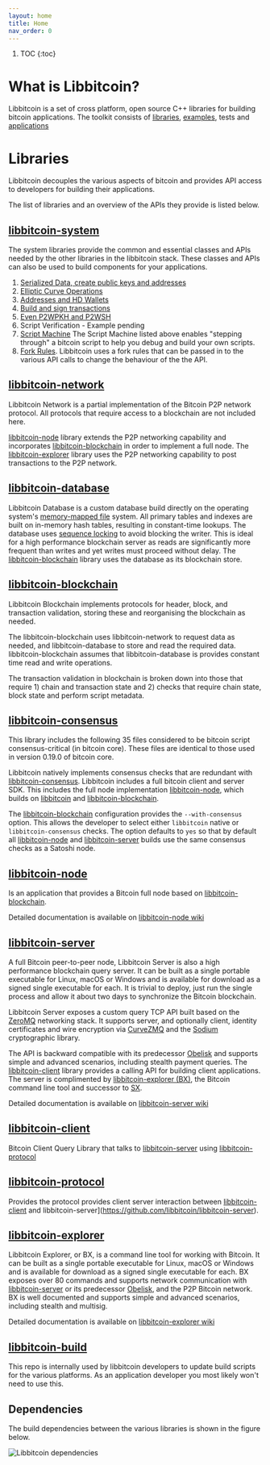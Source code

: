 ```yaml
---
layout: home
title: Home
nav_order: 0
---
```


1. TOC
{:toc}

# What is Libbitcoin?

Libbitcoin is a set of cross platform, open source C++ libraries for
building bitcoin applications. The toolkit consists of
[libraries](#libraries), [examples](/examples), tests and
[applications](/applications)

# Libraries

Libbitcoin decouples the various aspects of bitcoin and provides
API access to developers for building their applications.

The list of libraries and an overview of the APIs they provide is
listed below.

## [libbitcoin-system](https://github.com/libbitcoin/libbitcoin-system)

The system libraries provide the common and essential classes and
APIs needed by the other libraries in the libbitcoin stack. These
classes and APIs can also be used to build components for your
applications.
    
1. [Serialized Data, create public keys and addresses](https://github.com/libbitcoin/libbitcoin-system/wiki/Examples-from-Serialised-Data)
1. [Elliptic Curve Operations](https://github.com/libbitcoin/libbitcoin-system/wiki/Examples-from-Elliptic-Curve-Operations)
1. [Addresses and HD Wallets](https://github.com/libbitcoin/libbitcoin-system/wiki/Examples-from-Addresses-and-HD-Wallets)
1. [Build and sign transactions](https://github.com/libbitcoin/libbitcoin-system/wiki/Examples-from-Building-Transactions)
1. [Even P2WPKH and P2WSH](https://github.com/libbitcoin/libbitcoin-system/wiki/Examples-from-Pay-to-Witness-Transactions)
1. Script Verification - Example pending
1. [Script
    Machine](https://github.com/libbitcoin/libbitcoin-system/wiki/Examples-from-Script-Machine)
    The Script Machine listed above enables "stepping through" a
    bitcoin script to help you debug and build your own scripts.
1. [Fork
   Rules](https://github.com/libbitcoin/libbitcoin-system/wiki/Examples-from-Fork-Rules). Libbitcoin
   uses a fork rules that can be passed in to the various API calls to
   change the behaviour of the the API.

## [libbitcoin-network](https://github.com/libbitcoin/libbitcoin-network)

Libbitcoin Network is a partial implementation of the Bitcoin P2P
network protocol. All protocols that require access to a
blockchain are not included here.

[libbitcoin-node](https://github.com/libbitcoin/libbitcoin-node)
library extends the P2P networking capability and incorporates
[libbitcoin-blockchain](https://github.com/libbitcoin/libbitcoin-blockchain)
in order to implement a full node. The
[libbitcoin-explorer](https://github.com/libbitcoin/libbitcoin-explorer)
library uses the P2P networking capability to post transactions to the
P2P network.

## [libbitcoin-database](https://github.com/libbitcoin/libbitcoin-database)

Libbitcoin Database is a custom database build directly on the
operating system's [memory-mapped
file](https://en.wikipedia.org/wiki/Memory-mapped_file) system. All
primary tables and indexes are built on in-memory hash tables,
resulting in constant-time lookups. The database uses [sequence
locking](https://en.wikipedia.org/wiki/Seqlock) to avoid blocking the
writer. This is ideal for a high performance blockchain server as
reads are significantly more frequent than writes and yet writes must
proceed without delay. The
[libbitcoin-blockchain](https://github.com/libbitcoin/libbitcoin-blockchain)
library uses the database as its blockchain store.


## [libbitcoin-blockchain](https://github.com/libbitcoin/libbitcoin-blockchain)

Libbitcoin Blockchain implements protocols for header, block, and
transaction validation, storing these and reorganising the blockchain
as needed. 

The libbitcoin-blockchain uses libbitcoin-network to request data as
needed, and libbitcoin-database to store and read the required
data. libbitcoin-blockchain assumes that libbitcoin-database is
provides constant time read and write operations.

The transaction validation in blockchain is broken down into those
that require 1) chain and transaction state and 2) checks that require
chain state, block state and perform script metadata.

## [libbitcoin-consensus](https://github.com/libbitcoin/libbitcoin-consensus)

This library includes the following 35 files considered to be bitcoin
script consensus-critical (in bitcoin core). These files are identical
to those used in version 0.19.0 of bitcoin core.

Libbitcoin natively implements consensus checks that are redundant
with
[libbitcoin-consensus](https://github.com/libbitcoin/libbitcoin-consensus). Libbitcoin
includes a full bitcoin client and server SDK. This includes the full
node implementation
[libbitcoin-node](https://github.com/libbitcoin/libbitcoin-node),
which builds on [libbitcoin](https://github.com/libbitcoin/libbitcoin)
and
[libbitcoin-blockchain](https://github.com/libbitcoin/libbitcoin-blockchain).

The
[libbitcoin-blockchain](https://github.com/libbitcoin/libbitcoin-blockchain)
configuration provides the `--with-consensus` option. This allows the
developer to select either `libbitcoin` native or
`libbitcoin-consensus` checks. The option defaults to `yes` so that by
default all
[libbitcoin-node](https://github.com/libbitcoin/libbitcoin-node) and
[libbitcoin-server](https://github.com/libbitcoin/libbitcoin-server)
builds use the same consensus checks as a Satoshi node.

## [libbitcoin-node](https://github.com/libbitcoin/libbitcoin-node)

Is an application that provides a Bitcoin full node based on
[libbitcoin-blockchain](https://github.com/libbitcoin/libbitcoin-blockchain).

Detailed documentation is available on [libbitcoin-node
wiki](https://github.com/libbitcoin/libbitcoin-node/wiki)

## [libbitcoin-server](https://github.com/libbitcoin/libbitcoin-server)

A full Bitcoin peer-to-peer node, Libbitcoin Server is also a high
performance blockchain query server. It can be built as a single
portable executable for Linux, macOS or Windows and is available for
download as a signed single executable for each. It is trivial to
deploy, just run the single process and allow it about two days to
synchronize the Bitcoin blockchain.

Libbitcoin Server exposes a custom query TCP API built based on the
[ZeroMQ](http://zeromq.org) networking stack. It supports server, and
optionally client, identity certificates and wire encryption via
[CurveZMQ](http://curvezmq.org) and the [Sodium](http://libsodium.org)
cryptographic library.

The API is backward compatible with its predecessor
[Obelisk](https://github.com/spesmilo/obelisk) and supports simple and
advanced scenarios, including stealth payment queries. The
[libbitcoin-client](https://github.com/libbitcoin/libbitcoin-client)
library provides a calling API for building client applications. The
server is complimented by [libbitcoin-explorer
(BX)](https://github.com/libbitcoin/libbitcoin-explorer), the Bitcoin
command line tool and successor to
[SX](https://github.com/spesmilo/sx).

Detailed documentation is available on [libbitcoin-server
wiki](https://github.com/libbitcoin/libbitcoin-server/wiki)

## [libbitcoin-client](https://github.com/libbitcoin/libbitcoin-client)

Bitcoin Client Query Library that talks to
[libbitcoin-server](https://github.com/libbitcoin/libbitcoin-server)
using [libbitcoin-protocol](https://github.com/libbitcoin/libbitcoin-protocol)

## [libbitcoin-protocol](https://github.com/libbitcoin/libbitcoin-protocol)

Provides the protocol provides client server interaction between
[libbitcoin-client](https://github.com/libbitcoin/libbitcoin-client)
and
libbitcoin-server](https://github.com/libbitcoin/libbitcoin-server).

## [libbitcoin-explorer](https://github.com/libbitcoin/libbitcoin-explorer)

Libbitcoin Explorer, or BX, is a command line tool for working with
Bitcoin. It can be built as a single portable executable for Linux,
macOS or Windows and is available for download as a signed single
executable for each. BX exposes over 80 commands and supports network
communication with
[libbitcoin-server](https://github.com/libbitcoin/libbitcoin-server)
or its predecessor [Obelisk](https://github.com/spesmilo/obelisk), and
the P2P Bitcoin network. BX is well documented and supports simple and
advanced scenarios, including stealth and multisig.

Detailed documentation is available on [libbitcoin-explorer
wiki](https://github.com/libbitcoin/libbitcoin-explorer/wiki)

## [libbitcoin-build](https://github.com/libbitcoin/libbitcoin-build)

This repo is internally used by libbitcoin developers to update build
scripts for the various platforms. As an application developer you
most likely won't need to use this.

## Dependencies

The build dependencies between the various libraries is shown in the
figure below.

![Libbitcoin dependencies](/assets/dependencies.png)
